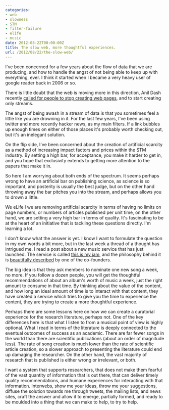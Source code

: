 ```yaml
---
categories:
- web
- slowness
- STM
- filter-failure
- elife
- music
date: 2012-08-22T00:00:00Z
title: The slow web, more thoughtful experiences.
url: /2012/08/22/the-slow-web/
---
```


I've been concerned for a few years about the flow of data that we are producing, and how to handle the angst of not being able to keep up with everything, ever. I think it started when I became a very heavy user of google reader back in 2006 or so. 

There is little doubt that the web is moving more in this direction, Anil Dash recently [called for people to stop creating web pages][adp], and to start creating only streams.

[adp]: http://dashes.com/anil/2012/08/stop-publishing-web-pages.html

The angst of being awash in a stream of data is that you sometimes feel a little like you are drowning in it. For the last few years, I've been using twitter and more recently hacker news, as my main filters. If a link bubbles up enough times on either of those places it's probably worth checking out, but it's an inelegant solution. 

On the flip side, I've been concerned about the creation of artificial scarcity as a method of increasing impact factors and prices within the STM industry. By setting a high bar, for acceptance, you make it harder to get in, and you hope that exclusivity extends to getting more attention to the papers that make it in. 

So here I am worrying about both ends of the spectrum. It seems perhaps wrong to have an artificial bar on publishing science, as science is so important, and posterity is usually the best judge, but on the other hand throwing away the bar pitches you into the stream, and perhaps allows you to drown a little. 

We eLife I we are removing artificial scarcity in terms of having no limits on page numbers, or numbers of articles published per unit time, on the other hand, we are setting a very high bar in terms of quality. It's fascinating to be at the heart of an initiative that is tackling these questions directly. I'm learning a lot.

I don't know what the answer is yet. I know I want to formulate the question in my own words a bit more, but in the last week a thread of a thought has intrigued me. I read a post about a new music service that has just launched. The service is called [this is my jam][timj], and the philosophy behind it is [beautifully described][post] by one of the co-founders. 

[timj]: http://www.thisismyjam.com/
[post]: http://www.alistapart.com/articles/everything-in-its-right-pace/

The big idea is that they ask members to nominate one new song a week, no more. If you follow a dozen people, you will get the thoughtful recommendations of about an album's worth of music a week, just the right amount to consume in that time. By thinking about the value of the content, and how long an ideal amount of time is to interact with that content, they have created a service which tries to give you the time to experience the content, they are trying to create a more thoughtful experience. 

Perhaps there are some lessons here on how we can create a curatorial experience for the research literature, perhaps not. One of the key differences here is that what I listen to from a musical point of view is highly optional. What I read in terms of the literature is deeply connected to the eventual outcomes of success as an academic. There are far fewer songs in the world than there are scientific publications (about an order of magnitude less). The rate of song creation is much lower than the rate of scientific article creation, so a slower approach to presenting the literature could end up damaging the researcher. On the other hand, the vast majority of research that is published is either wrong or irrelevant, or both.

I want a system that supports researchers, that does not make them fearful of the vast quantity of information that is out there, that can deliver timely quality recommendations, and humane experiences for interacting with that information.  Interwebs, show me your ideas, throw me your suggestions, diffuse the solution towards me through tweets, the mailing lists, and news sites, craft the answer and allow it to emerge, partially formed, and ready to be moulded into a thing that we can make to help, to try to help. 